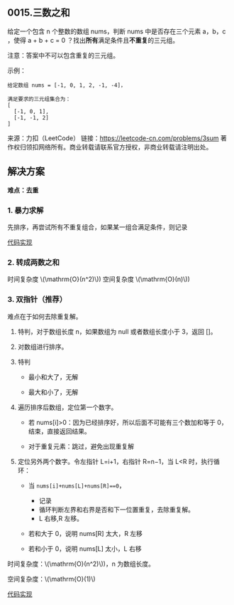 <script src="https://cdn.bootcss.com/mathjax/2.7.7/MathJax.js?config=TeX-AMS-MML_HTMLorMML"></script>

## 0015.三数之和

给定一个包含 n 个整数的数组 nums，判断 nums 中是否存在三个元素 a，b，c ，使得 a + b + c = 0 ？找出**所有**满足条件且**不重复**的三元组。

注意：答案中不可以包含重复的三元组。

示例：

```
给定数组 nums = [-1, 0, 1, 2, -1, -4]，

满足要求的三元组集合为：
[
  [-1, 0, 1],
  [-1, -1, 2]
]
```

来源：力扣（LeetCode）
链接：https://leetcode-cn.com/problems/3sum
著作权归领扣网络所有。商业转载请联系官方授权，非商业转载请注明出处。



## 解决方案

**难点：去重**

### 1. 暴力求解

先排序，再尝试所有不重复组合，如果某一组合满足条件，则记录

[代码实现](qu0015/solu1/Solution.java)


### 2. 转成两数之和

时间复杂度 \\(\mathrm{O}(n^2)\\))
空间复杂度 \\(\mathrm{O}(n)\\))


### 3. 双指针（推荐）

难点在于如何去除重复解。

1. 特判，对于数组长度 n，如果数组为 null 或者数组长度小于 3，返回 []。

2. 对数组进行排序。

3. 特判
    
    * 最小和大了，无解
    
    * 最大和小了，无解

4. 遍历排序后数组，定位第一个数字。

    * 若 nums[i]>0：因为已经排序好，所以后面不可能有三个数加和等于 0，结束，直接返回结果。

    * 对于重复元素：跳过，避免出现重复解

5. 定位另外两个数字。令左指针 L=i+1，右指针 R=n−1，当 L<R 时，执行循环：
        
    * 当 `nums[i]+nums[L]+nums[R]==0`，
        * 记录
        * 循环判断左界和右界是否和下一位置重复，去除重复解。
        * L 右移,R 左移。
    
    * 若和大于 0，说明 nums[R] 太大，R 左移
    
    * 若和小于 0，说明 nums[L] 太小，L 右移


时间复杂度：\\(\mathrm{O}(n^2)\\))，n 为数组长度。

空间复杂度：\\(\mathrm{O}(1)\\)

[代码实现](qu0015/solu3/Solution.java)

